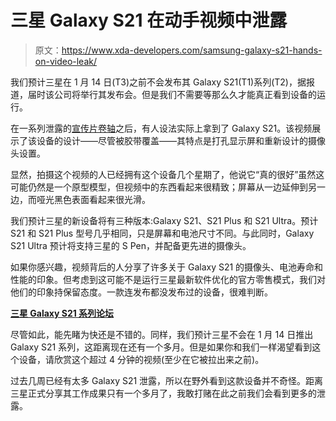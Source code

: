 # 三星 Galaxy S21 在动手视频中泄露

> 原文：<https://www.xda-developers.com/samsung-galaxy-s21-hands-on-video-leak/>

我们预计三星在 1 月 14 日(T3)之前不会发布其 Galaxy S21(T1)系列(T2)，据报道，届时该公司将举行其发布会。但是我们不需要等那么久才能真正看到设备的运行。

在一系列泄露的[宣传片卷轴](https://www.xda-developers.com/galaxy-s21-teasers-confirm-design-release-date/)之后，有人设法实际上拿到了 Galaxy S21。该视频展示了该设备的设计——尽管被胶带覆盖——其特点是打孔显示屏和重新设计的摄像头设置。

显然，拍摄这个视频的人已经拥有这个设备几个星期了，他说它“真的很好”虽然这可能仍然是一个原型模型，但视频中的东西看起来很精致；屏幕从一边延伸到另一边，而哑光黑色表面看起来很光滑。

我们预计三星的新设备将有三种版本:Galaxy S21、S21 Plus 和 S21 Ultra。预计 S21 和 S21 Plus 型号几乎相同，只是屏幕和电池尺寸不同。与此同时，Galaxy S21 Ultra 预计将支持三星的 S Pen，并配备更先进的摄像头。

如果你感兴趣，视频背后的人分享了许多关于 Galaxy S21 的摄像头、电池寿命和性能的印象。但考虑到这可能不是运行三星最新软件优化的官方零售模式，我们对他们的印象持保留态度。一款连发布都没发布过的设备，很难判断。

**[三星 Galaxy S21 系列论坛](https://forum.xda-developers.com/galaxy-s21)**

尽管如此，能先睹为快还是不错的。同样，我们预计三星不会在 1 月 14 日推出 Galaxy S21 系列，这距离现在还有一个多月。但是如果你和我们一样渴望看到这个设备，请欣赏这个超过 4 分钟的视频(至少在它被拉出来之前)。

过去几周已经有太多 Galaxy S21 泄露，所以在野外看到这款设备并不奇怪。距离三星正式分享其工作成果只有一个多月了，我敢打赌在此之前我们会看到更多的泄露。